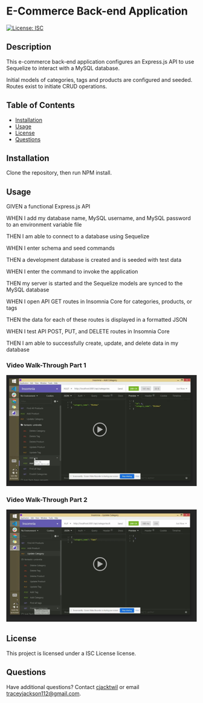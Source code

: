 # E-Commerce Back-end Application

[![License: ISC](https://img.shields.io/badge/License-ISC-blue.svg)](https://opensource.org/licenses/ISC)

## Description
This e-commerce back-end application configures an Express.js API to use Sequelize to interact with a MySQL database. 

Initial models of categories, tags and products are configured and seeded. Routes exist to initiate CRUD operations.
  
## Table of Contents
* [Installation](#installation)
* [Usage](#usage)
* [License](#license)
* [Questions](#questions)
 
## Installation
Clone the repository, then run NPM install.

## Usage
GIVEN a functional Express.js API

WHEN I add my database name, MySQL username, and MySQL password to an environment variable file

THEN I am able to connect to a database using Sequelize

WHEN I enter schema and seed commands

THEN a development database is created and is seeded with test data

WHEN I enter the command to invoke the application

THEN my server is started and the Sequelize models are synced to the MySQL database

WHEN I open API GET routes in Insomnia Core for categories, products, or tags

THEN the data for each of these routes is displayed in a formatted JSON

WHEN I test API POST, PUT, and DELETE routes in Insomnia Core

THEN I am able to successfully create, update, and delete data in my database

### Video Walk-Through Part 1
[![Video Walkthrough Part 1](./assets/images/VideoScreenshot1.png)](https://drive.google.com/file/d/1umAwMrHpcGdbqNscd9whfsqBmIptJAE8/view)

### Video Walk-Through Part 2
[![Video Walkthrough Part 2](./assets/images/VideoScreenshot2.png)](https://drive.google.com/file/d/1E97wK-IxpVZEqYU6IS2PlNQOrHmuuhvT/view)

## License
This project is licensed under a ISC License license. 

## Questions
Have additional questions? Contact [cjacktwil](http://github.com.cjacktwil) or email traceyjackson112@gmail.com.
